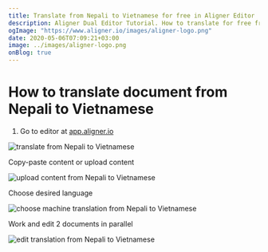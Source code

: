 ```yaml
---
title: Translate from Nepali to Vietnamese for free in Aligner Editor
description: Aligner Dual Editor Tutorial. How to translate for free from Nepali to Vietnamese. Aligner is multilingual document management platform. 
ogImage: "https://www.aligner.io/images/aligner-logo.png"
date: 2020-05-06T07:09:21+03:00
image: ../images/aligner-logo.png
onBlog: true
---
```


# How to translate document from Nepali to Vietnamese

1. Go to editor at [app.aligner.io](https://app.aligner.io "Aligner App web page")

![translate from Nepali to Vietnamese](../aligner-blank-editor.png "translate from Nepali to Vietnamese")

Copy-paste content or upload content

![upload content from Nepali to Vietnamese](../aligner-uploaded-document.png "upload content from Nepali to Vietnamese")

Choose desired language

![choose machine translation from Nepali to Vietnamese](../aligner-language-dropdown.png "choose machine translation from Nepali to Vietnamese")

Work and edit 2 documents in parallel

![edit translation from Nepali to Vietnamese](../aligner-double-sitded-editor.png "edit translation from Nepali to Vietnamese")

